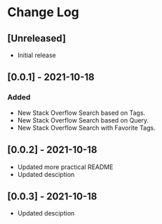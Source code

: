 # Change Log

## [Unreleased]

- Initial release

## [0.0.1] - 2021-10-18

### Added

- New Stack Overflow Search based on Tags.
- New Stack Overflow Search based on Query.
- New Stack Overflow Search with Favorite Tags.

## [0.0.2] - 2021-10-18

- Updated more practical README
- Updated desciption

## [0.0.3] - 2021-10-18

- Updated desciption
